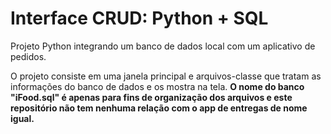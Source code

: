 # Interface CRUD: Python + SQL
Projeto Python integrando um banco de dados local com um aplicativo de pedidos.

O projeto consiste em uma janela principal e arquivos-classe que tratam as informações do banco de dados e os mostra na tela. 
**O nome do banco "iFood.sql" é apenas para fins de organização dos arquivos e este repositório não tem nenhuma relação com o app de entregas de nome igual.**

